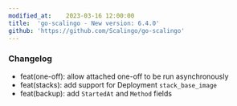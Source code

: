 ```yaml
---
modified_at:	2023-03-16 12:00:00
title:	'go-scalingo - New version: 6.4.0'
github: 'https://github.com/Scalingo/go-scalingo'
---
```


### Changelog

* feat(one-off): allow attached one-off to be run asynchronously
* feat(stacks): add support for Deployment `stack_base_image`
* feat(backup): add `StartedAt` and `Method` fields
